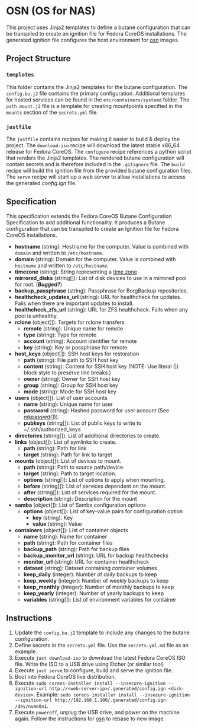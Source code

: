 # OSN (OS for NAS)

This project uses Jinja2 templates to define a butane configuration that can be transpiled to create an ignition file for Fedora CoreOS installations. The generated ignition file configures the host environment for [osn](https://github.com/cubt85iz/osn.git) images.

## Project Structure

### `templates`

This folder contains the Jinja2 templates for the butane configuration. The `config.bu.j2` file contains the primary configuration. Additional templates for hosted services can be found in the `etc/containers/systemd` folder. The `path.mount.j2` file is a template for creating mountpoints specified in the `mounts` section of the `secrets.yml` file.

### `justfile`

The `justfile` contains recipes for making it easier to build & deploy the project. The `download-iso` recipe will download the latest stable x86_64 release for Fedora CoreOS. The `configure` recipe references a python script that renders the Jinja2 templates. The rendered butane configuration will contain secrets and is therefore included in the `.gitignore` file. The `build` recipe will build the ignition file from the provided butane configuration files. The `serve` recipe will start up a web server to allow installations to access the generated _config.ign_ file.

## Specification

This specification extends the Fedora CoreOS Butane Configuration Specification to add additional functionality. It produces a Butane configuration that can be transpiled to create an Ignition file for Fedora CoreOS installations.

* **hostname** (string): Hostname for the computer. Value is combined with `domain` and written to `/etc/hostname`.
* **domain** (string): Domain for the computer. Value is combined with `hostname` and written to `/etc/hostname`.
* **timezone** (string): String representing a [time zone](https://en.wikipedia.org/wiki/List_of_tz_database_time_zones#List)
* **mirrored_disks** (string[]): List of disk devices to use in a mirrored pool for root. (**_Bugged?_**)
* **backup_passphrase** (string): Passphrase for BorgBackup repositories.
* **healthcheck_updates_url** (string): URL for healthcheck for updates. Fails when there are important updates to install.
* **healthcheck_zfs_url** (string): URL for ZFS healthcheck. Fails when any pool is unhealthy.
* **rclone** (object[]): Targets for rclone transfers
  * **remote** (string): Unique name for remote
  * **type** (string): Type for remote
  * **account** (string): Account identifier for remote
  * **key** (string): Key or passphrase for remote
* **host_keys** (object[]): SSH host keys for restoration
  * **path** (string): File path to SSH host key
  * **content** (string): Content for SSH host key (NOTE: Use literal (|) block style to preserve line breaks.)
  * **owner** (string): Owner for SSH host key
  * **group** (string): Group for SSH host key
  * **mode** (string): Mode for SSH host key
* **users** (object[]): List of user accounts
  * **name** (string): Unique name for user
  * **password** (string): Hashed password for user account (See [mkpasswd(1)](https://linux.die.net/man/1/mkpasswd)).
  * **pubkeys** (string[]): List of public keys to write to ~/.ssh/authorized_keys
* **directories** (string[]): List of additional directories to create.
* **links** (object[]): List of symlinks to create.
  * **path** (string): Path for link
  * **target** (string): Path for link to target
* **mounts** (object[]): List of devices to mount.
  * **path** (string): Path to source path/device.
  * **target** (string): Path to target location.
  * **options** (string[]): List of options to apply when mounting.
  * **before** (string[]): List of services dependent on the mount.
  * **after** (string[]): List of services required for the mount.
  * **description** (string): Description for the mount
* **samba** (object[]): List of Samba configuration options
  * **options** (object[]): List of key-value pairs for configuration option
    * **key** (string): Key 
    * **value** (string): Value
* **containers** (object[]): List of container objects
  * **name** (string): Name for container
  * **path** (string): Path for container files
  * **backup_path** (string): Path for backup files
  * **backup_monitor_url** (string): URL for backup healthchecks
  * **monitor_url** (string): URL for container healthcheck
  * **dataset** (string): Dataset containing container volumes
  * **keep_daily** (integer): Number of daily backups to keep
  * **keep_weekly** (integer): Number of weekly backups to keep
  * **keep_monthly** (integer): Number of monthly backups to keep
  * **keep_yearly** (integer): Number of yearly backups to keep
  * **variables** (string[]): List of environment variables for container

## Instructions

1. Update the `config.bu.j2` template to include any changes to the butane configuration.
1. Define secrets in the `secrets.yml` file. Use the `secrets.yml.md` file as an example.
1. Execute `just download-iso` to download the latest Fedora CoreOS ISO file. Write the ISO to a USB drive using Etcher (or similar tool)
1. Execute `just serve` to configure, build and serve the ignition file.
1. Boot into Fedora CoreOS live distribution.
1. Execute `sudo coreos-installer install --insecure-ignition --ignition-url http://<web-server-ip>/.generated/config.ign <disk-device>`. Example: `sudo coreos-installer install --insecure-ignition --ignition-url http://192.168.1.100/.generated/config.ign /dev/nvme0n1`.
1. Execute `poweroff`, unplug the USB drive, and power on the machine again. Follow the instructions for [osn](https://github.com/cubt85iz/osn.git) to rebase to new image.

